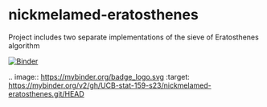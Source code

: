 # nickmelamed-eratosthenes
Project includes two separate implementations of the sieve of Eratosthenes algorithm

[![Binder](https://mybinder.org/badge_logo.svg)](https://mybinder.org/v2/gh/UCB-stat-159-s23/nickmelamed-eratosthenes.git/HEAD)

.. image:: https://mybinder.org/badge_logo.svg
 :target: https://mybinder.org/v2/gh/UCB-stat-159-s23/nickmelamed-eratosthenes.git/HEAD
